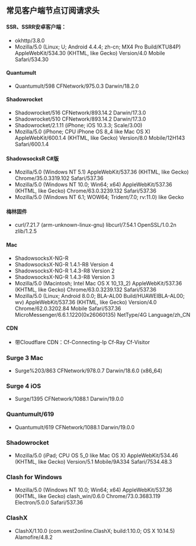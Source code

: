 ## 常见客户端节点订阅请求头

#### SSR、SSRR安卓客户端：
- okhttp/3.8.0
- Mozilla/5.0 (Linux; U; Android 4.4.4; zh-cn; MX4 Pro Build/KTU84P) AppleWebKit/534.30 (KHTML, like Gecko) Version/4.0 Mobile Safari/534.30

#### Quantumult
- Quantumult/598 CFNetwork/975.0.3 Darwin/18.2.0

#### Shadowrocket
- Shadowrocket/516 CFNetwork/893.14.2 Darwin/17.3.0
- Shadowrocket/510 CFNetwork/893.14.2 Darwin/17.3.0
- Shadowrocket/2.1.11 (iPhone; iOS 10.3.3; Scale/3.00)
- Mozilla/5.0 (iPhone; CPU iPhone OS 8_4 like Mac OS X) AppleWebKit/600.1.4 (KHTML, like Gecko) Version/8.0 Mobile/12H143 Safari/600.1.4
   

#### ShadowsocksR C#版
- Mozilla/5.0 (Windows NT 5.1) AppleWebKit/537.36 (KHTML, like Gecko) Chrome/35.0.3319.102 Safari/537.36
- Mozilla/5.0 (Windows NT 10.0; Win64; x64) AppleWebKit/537.36 (KHTML, like Gecko) Chrome/63.0.3239.132 Safari/537.36
- Mozilla/5.0 (Windows NT 6.1; WOW64; Trident/7.0; rv:11.0) like Gecko

#### 梅林固件
- curl/7.21.7 (arm-unknown-linux-gnu) libcurl/7.54.1 OpenSSL/1.0.2n zlib/1.2.5

#### Mac
- ShadowsocksX-NG-R
- ShadowsocksX-NG-R 1.4.1-R8 Version 4
- ShadowsocksX-NG-R 1.4.3-R8 Version 2
- ShadowsocksX-NG-R 1.4.3-R8 Version 3
- Mozilla/5.0 (Macintosh; Intel Mac OS X 10_13_2) AppleWebKit/537.36 (KHTML, like Gecko) Chrome/63.0.3239.132 Safari/537.36
- Mozilla/5.0 (Linux; Android 8.0.0; BLA-AL00 Build/HUAWEIBLA-AL00; wv) AppleWebKit/537.36 (KHTML, like Gecko) Version/4.0 Chrome/62.0.3202.84 Mobile Safari/537.36 MicroMessenger/6.6.1.1220(0x26060135) NetType/4G Language/zh_CN

#### CDN
- 带Cloudflare CDN：Cf-Connecting-Ip Cf-Ray Cf-Visitor

### Surge 3 Mac
* Surge%203/863 CFNetwork/978.0.7 Darwin/18.6.0 (x86_64)

### Surge 4 iOS
* Surge/1395 CFNetwork/1088.1 Darwin/19.0.0

### Quantumult/619
* Quantumult/619 CFNetwork/1088.1 Darwin/19.0.0

### Shadowrocket
* Mozilla/5.0 (iPad; CPU OS 5_0 like Mac OS X) AppleWebKit/534.46 (KHTML, like Gecko) Version/5.1 Mobile/9A334 Safari/7534.48.3

### Clash for Windows
* Mozilla/5.0 (Windows NT 10.0; Win64; x64) AppleWebKit/537.36 (KHTML, like Gecko) clash_win/0.6.0 Chrome/73.0.3683.119 Electron/5.0.0 Safari/537.36
### ClashX
* ClashX/1.10.0 (com.west2online.ClashX; build:1.10.0; OS X 10.14.5) Alamofire/4.8.2
